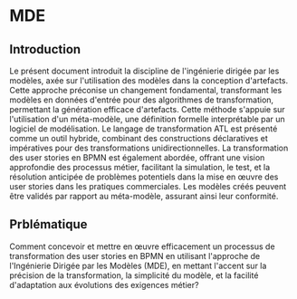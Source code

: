 # MDE
## Introduction
Le présent document introduit la discipline de l'ingénierie dirigée par les modèles, axée sur l'utilisation des modèles dans la conception d'artefacts. Cette approche préconise un changement fondamental, transformant les modèles en données d'entrée pour des algorithmes de transformation, permettant la génération efficace d'artefacts. Cette méthode s'appuie sur l'utilisation d'un méta-modèle, une définition formelle interprétable par un logiciel de modélisation. Le langage de transformation ATL est présenté comme un outil hybride, combinant des constructions déclaratives et impératives pour des transformations unidirectionnelles. La transformation des user stories en BPMN est également abordée, offrant une vision approfondie des processus métier, facilitant la simulation, le test, et la résolution anticipée de problèmes potentiels dans la mise en œuvre des user stories dans les pratiques commerciales. Les modèles créés peuvent être validés par rapport au méta-modèle, assurant ainsi leur conformité.
## Prblématique
Comment concevoir et mettre en œuvre efficacement un processus de transformation des user stories en BPMN en utilisant l'approche de l'Ingénierie Dirigée par les Modèles (MDE), en mettant l'accent sur la précision de la transformation, la simplicité du modèle, et la facilité d'adaptation aux évolutions des exigences métier?

